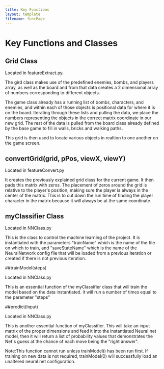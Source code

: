 ```yaml
---
title: Key Functions
layout: template
filename: funcPage
---
```

# Key Functions and Classes

## Grid Class

Located in featureExtract.py.

The gird class makes use of the predefined enemies, bombs, and players array, as well as the board and from that data creates a 2 dimensional array of numbers corresponding to different objects.

The game class already has a running list of bombs, characters, and enemies, and within each of those objects is positional data for where it is on the board. Iterating through these lists and pulling the data, we place the numbers representing the objects in the correct matrix coordinate in our new grid. The rest of the data is pulled from the board class already defined by the base game to fill in walls, bricks and walking paths.

This grid is then used to locate various objects in realtion to one another on the game screen.

## convertGrid(grid, pPos, viewX, viewY)

Located in featureConvert.py

It creates the previously explained grid class for the current game. It then pads this matrix with zeros. The placement of zeros around the grid is relative to the player's position, making sure the player is always in the center of the matrix. This is to cut down the run time of finding the player character in the matrix because it will always be at the same coordinate.

## myClassifier Class

Located in NNClass.py

This is the class to control the machine learning of the project. It is instantiated with the parameters "trainName" which is the name of the file on which to train, and "saveStateName" which is the name of the NeuralNetwork config file that will be loaded from a previous iteration or created if there is not previous iteration.

##trainModel(steps)

Located in NNClass.py

This is an essential function of the myClassifier class that will train the model based on the data instantiated. It will run a number of times equal to the parameter "steps"

##predict(Input)

Located in NNClass.py

This is another essential function of myClassifier. This will take an input matrix of the proper dimensions and feed it into the instantiated Neural net model, then it will return a list of probability values that demonstrates the Net's guess at the chance of each move being the "right answer".

Note:This function cannot run unless trainModel() has been run first. If training on new data is not required, trainModel(0) will successfully load an unaltered neural net configuration.
